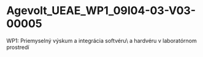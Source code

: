 # Agevolt_UEAE_WP1_09I04-03-V03-00005
WP1: Priemyselný výskum a integrácia softvéru\\ a hardvéru v laboratórnom prostredí
